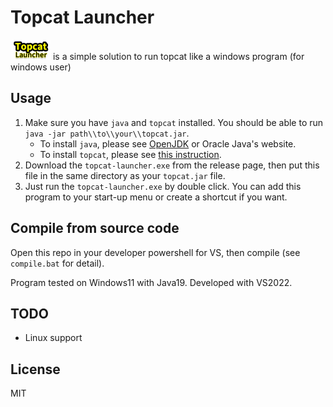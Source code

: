 # Topcat Launcher
<img src="topcat-launcher-icon-256x128.png" height=32> is a simple solution to run topcat like a windows program (for windows user)

## Usage
1. Make sure you have `java` and `topcat` installed. You should be able to run `java -jar path\\to\\your\\topcat.jar`.
    - To install `java`, please see [OpenJDK](https://openjdk.org/install/) or Oracle Java's website.
    - To install `topcat`, please see [this instruction](http://www.star.bris.ac.uk/~mbt/topcat/#install).
2. Download the `topcat-launcher.exe` from the release page, then put this file in the same directory as your `topcat.jar` file.
3. Just run the `topcat-launcher.exe` by double click. You can add this program to your start-up menu or create a shortcut if you want.


## Compile from source code
Open this repo in your developer powershell for VS, then compile (see `compile.bat` for detail). 

Program tested on Windows11 with Java19. Developed with VS2022.

## TODO
- Linux support

## License
MIT
